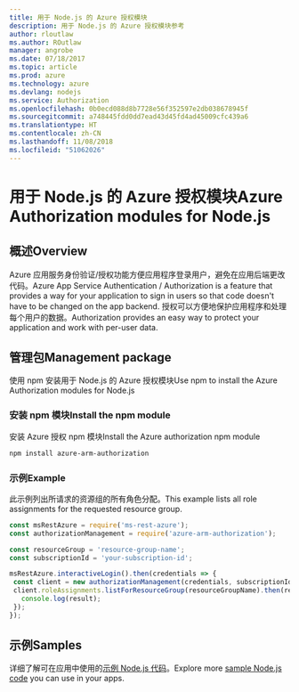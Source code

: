 ```yaml
---
title: 用于 Node.js 的 Azure 授权模块
description: 用于 Node.js 的 Azure 授权模块参考
author: rloutlaw
ms.author: ROutlaw
manager: angrobe
ms.date: 07/18/2017
ms.topic: article
ms.prod: azure
ms.technology: azure
ms.devlang: nodejs
ms.service: Authorization
ms.openlocfilehash: 0b0ecd088d8b7728e56f352597e2db038678945f
ms.sourcegitcommit: a748445fdd0dd7ead43d45fd4ad45009cfc439a6
ms.translationtype: HT
ms.contentlocale: zh-CN
ms.lasthandoff: 11/08/2018
ms.locfileid: "51062026"
---
```

# <a name="azure-authorization-modules-for-nodejs"></a><span data-ttu-id="2a0fd-103">用于 Node.js 的 Azure 授权模块</span><span class="sxs-lookup"><span data-stu-id="2a0fd-103">Azure Authorization modules for Node.js</span></span>

## <a name="overview"></a><span data-ttu-id="2a0fd-104">概述</span><span class="sxs-lookup"><span data-stu-id="2a0fd-104">Overview</span></span>

<span data-ttu-id="2a0fd-105">Azure 应用服务身份验证/授权功能方便应用程序登录用户，避免在应用后端更改代码。</span><span class="sxs-lookup"><span data-stu-id="2a0fd-105">Azure App Service Authentication / Authorization is a feature that provides a way for your application to sign in users so that code doesn't have to be changed on the app backend.</span></span> <span data-ttu-id="2a0fd-106">授权可以方便地保护应用程序和处理每个用户的数据。</span><span class="sxs-lookup"><span data-stu-id="2a0fd-106">Authorization provides an easy way to protect your application and work with per-user data.</span></span>

## <a name="management-package"></a><span data-ttu-id="2a0fd-107">管理包</span><span class="sxs-lookup"><span data-stu-id="2a0fd-107">Management package</span></span>

<span data-ttu-id="2a0fd-108">使用 npm 安装用于 Node.js 的 Azure 授权模块</span><span class="sxs-lookup"><span data-stu-id="2a0fd-108">Use npm to install the Azure Authorization modules for Node.js</span></span>

### <a name="install-the-npm-module"></a><span data-ttu-id="2a0fd-109">安装 npm 模块</span><span class="sxs-lookup"><span data-stu-id="2a0fd-109">Install the npm module</span></span>

<span data-ttu-id="2a0fd-110">安装 Azure 授权 npm 模块</span><span class="sxs-lookup"><span data-stu-id="2a0fd-110">Install the Azure authorization npm module</span></span>

```bash
npm install azure-arm-authorization
```

### <a name="example"></a><span data-ttu-id="2a0fd-111">示例</span><span class="sxs-lookup"><span data-stu-id="2a0fd-111">Example</span></span>

<span data-ttu-id="2a0fd-112">此示例列出所请求的资源组的所有角色分配。</span><span class="sxs-lookup"><span data-stu-id="2a0fd-112">This example lists all role assignments for the requested resource group.</span></span>

```javascript
const msRestAzure = require('ms-rest-azure');
const authorizationManagement = require('azure-arm-authorization');

const resourceGroup = 'resource-group-name';
const subscriptionId = 'your-subscription-id';

msRestAzure.interactiveLogin().then(credentials => {
 const client = new authorizationManagement(credentials, subscriptionId);
 client.roleAssignments.listForResourceGroup(resourceGroupName).then(result => {
   console.log(result);
 });
});
```

## <a name="samples"></a><span data-ttu-id="2a0fd-113">示例</span><span class="sxs-lookup"><span data-stu-id="2a0fd-113">Samples</span></span>

<span data-ttu-id="2a0fd-114">详细了解可在应用中使用的[示例 Node.js 代码](https://azure.microsoft.com/resources/samples/?platform=nodejs)。</span><span class="sxs-lookup"><span data-stu-id="2a0fd-114">Explore more [sample Node.js code](https://azure.microsoft.com/resources/samples/?platform=nodejs) you can use in your apps.</span></span>
